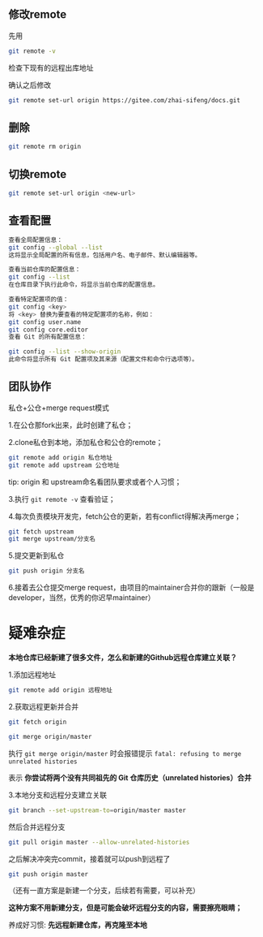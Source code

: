 ## 修改remote

先用

```bash
git remote -v
```

检查下现有的远程出库地址

确认之后修改

```bash
git remote set-url origin https://gitee.com/zhai-sifeng/docs.git
```

## 删除

```bash
git remote rm origin
```

## 切换remote

```bash
git remote set-url origin <new-url>
```

## 查看配置

```bash
查看全局配置信息：
git config --global --list
这将显示全局配置的所有信息，包括用户名、电子邮件、默认编辑器等。

查看当前仓库的配置信息：
git config --list
在仓库目录下执行此命令，将显示当前仓库的配置信息。

查看特定配置项的值：
git config <key>
将 <key> 替换为要查看的特定配置项的名称，例如：
git config user.name
git config core.editor
查看 Git 的所有配置信息：

git config --list --show-origin
此命令将显示所有 Git 配置项及其来源（配置文件和命令行选项等）。
```

## 团队协作

私仓+公仓+merge request模式

1.在公仓那fork出来，此时创建了私仓；

2.clone私仓到本地，添加私仓和公仓的remote；

```bash
git remote add origin 私仓地址
git remote add upstream 公仓地址
```

tip: origin 和 upstream命名看团队要求或者个人习惯；

3.执行 `git remote -v` 查看验证；

4.每次负责模块开发完，fetch公仓的更新，若有conflict得解决再merge；

```bash
git fetch upstream
git merge upstream/分支名
```

5.提交更新到私仓

```bash
git push origin 分支名
```

6.接着去公仓提交merge request，由项目的maintainer合并你的跟新（一般是developer，当然，优秀的你迟早maintainer）

# 疑难杂症

**本地仓库已经新建了很多文件，怎么和新建的Github远程仓库建立关联？**

1.添加远程地址

```bash
git remote add origin 远程地址
```

2.获取远程更新并合并

```bash
git fetch origin
```

```bash
git merge origin/master
```

执行 `git merge origin/master` 时会报错提示 `fatal: refusing to merge unrelated histories`

 表示 **你尝试将两个没有共同祖先的 Git 仓库历史（unrelated histories）合并**

3.本地分支和远程分支建立关联

```bash
git branch --set-upstream-to=origin/master master
```

然后合并远程分支

```bash
git pull origin master --allow-unrelated-histories
```

之后解决冲突完commit，接着就可以push到远程了

```bash
git push origin master
```

（还有一直方案是新建一个分支，后续若有需要，可以补充）

**这种方案不用新建分支，但是可能会破坏远程分支的内容，需要擦亮眼睛；**

养成好习惯: **先远程新建仓库，再克隆至本地**